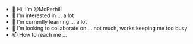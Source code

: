 - 👋 Hi, I’m @McPerhill
- 👀 I’m interested in ... a lot
- 🌱 I’m currently learning ... a lot
- 💞️ I’m looking to collaborate on ... not much, works keeping me too busy
- 📫 How to reach me ...

<!---
McPerhill/McPerhill is a ✨ special ✨ repository because its `README.md` (this file) appears on your GitHub profile.
You can click the Preview link to take a look at your changes.
--->

